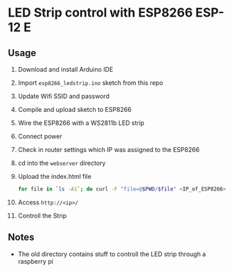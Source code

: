 # LED Strip control with ESP8266 ESP-12 E

## Usage

1. Download and install Arduino IDE

2. Import `esp8266_ledstrip.ino` sketch from this repo

3. Update Wifi SSID and password

3. Compile and upload sketch to ESP8266

5. Wire the ESP8266 with a WS2811b LED strip

6. Connect power

7. Check in router settings which IP was assigned to the ESP8266

8. cd into the `webserver` directory

9. Upload the index.html file

	```bash
	for file in `ls -A1`; do curl -F "file=@$PWD/$file" <IP_of_ESP8266>/edit; done
	```

10. Access `http://<ip>/`

11. Controll the Strip

## Notes

* The old directory contains stuff to controll the LED strip through a raspberry pi 